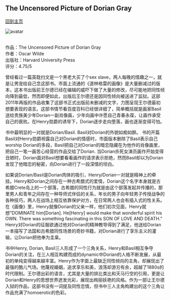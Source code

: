 ## The Uncensored Picture of Dorian Gray
[回到主页](https://boheme130.github.io/Fiction.git.io/)

![avatar](https://static.ffx.io/images/$zoom_1%2C$multiply_0.3902%2C$ratio_1.777778%2C$width_1968%2C$x_21%2C$y_21/t_crop_custom/q_86%2Cf_auto/83987019def37c57c89df41009f85e51b5a01920)
<br>
<br>

作品：The Uncensored Picture of Dorian Gray <br>
作者：Oscar Wilde <br>
出版社：Harvard University Press <br>
评分：4.75/5 <br>

曾经看过一篇英耽扫文是一个黑老大买了个sex slave，两人每晚的情趣之一，就是让男宠给自己念这部书。市面上流通的《道林格雷的画像》是大量删减过的版本，这本书出版前王尔德已经在编辑的威吓下做了大量的修改，尽可能地把同性倾向降到最低，然而即便如此，出版后王尔德还是因同性倾向被送进了监狱。这部2011年再版的作品收集了这部书正式出版前未删减的文字，力图呈现王尔德最初想要表现的语言。这部书情节看百度百科已经很详细了，简单概括就是画家Basil送给贵族美少年Dorian一副肖像画，少年向画中许愿自己青春永葆，让画作承受自己的衰败。在Henry勋爵的诱导下，Dorian逐步走向堕落，画也逐渐变得可怕。

书中最明显的一对就是Dorian/Basil. Basil对Dorian的外貌如痴如醉。 书的开篇Basil对Henry勋爵袒露自己对Dorian的情感时，市面版本删除了Basil表示自己worship Dorian的多段，Basil把自己对Dorian的暗恋隐藏在为他作的肖像画里，把自己一笔一画苦心经营的作品交给了Dorian. 当Dorian杀死女演员画作开始变得丑陋时，Dorian面对Basil想要看看画作的请求表示拒绝，然而Basil却以为Dorian发现了他暗恋的秘密，向Dorian进行了一段深情的坦白。

如果说Dorian/Basil是Dorian肉体的吸引，Henry/Dorian一对就是精神上的牵挂。Henry和Dorian之间存在一种古希腊式的爱情，Dorian这个名字本身就是古希腊Crete岛上的一个部落，古希腊的同性行为就是由这个部落发起并传播的，那里男人和青年之间存在一种导师式伴侣的关系，年长的男子向年轻男子传授战争的各种技巧，两人在战场上相互依靠保护对方，在日常两人也会有插入式的性关系。在《画像》里，Henry就像Dorian的父亲一样，他们初次见面，Henry就想”DOMINATE him[Dorian]. He[Henry] would make that wonderful spirit his OWN. There was something fascinating in this SON OF LOVE AND DEATH.” Henry对Dorian的征服欲通过他对Dorian的精神教导得到了满足，他送给Dorian一本描写了法国和古希腊同性场景的奇妙书籍，对Dorian进行了享乐主义的灌输，让Dorian把他奉为圭臬。

书中Henry, Dorian, Basil三人形成了一个三角关系，Henry和Basil相互争夺Dorian的关注，在三人相互构建而成的dynamic中Dorian的人格不断发展，从最初的单纯变得越来越丰富。Henry作为字面上最缺乏同性倾向的主角，却展现出了最强的酷儿气场。他蔑视婚姻，追求享乐和美，浪荡却游刃有余，超越了1880s的时代限制。王尔德出彩的语言，尤其是大量的排比类比和天马行空的引用，更是让Dorian和Henry的思想世界迸发光彩，展现出绚丽妖艳的风格。作为一部让王尔德入狱的作品，这部书没有一词提及同性恋情，但书中三人主角构建出的这个三角让作品充满了homoerotic的色彩。
